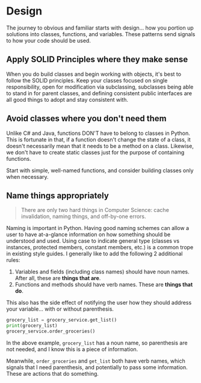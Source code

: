 # Design

The journey to obvious and familiar starts with design... how you portion up solutions into classes, functions, and 
variables. These patterns send signals to how your code should be used.

## Apply SOLID Principles where they make sense

When you do build classes and begin working with objects, it's best to follow the SOLID principles. Keep your classes focused on single responsibility, open for modification via subclassing, subclasses being able to stand in for parent classes, and defining consistent public interfaces are all good things to adopt and stay consistent with.

## Avoid classes where you don't need them

Unlike C# and Java, functions DON'T have to belong to classes in Python. This is fortunate in that, if a function doesn't change the state of a class, it doesn't necessarily mean that it needs to be a method on a class. Likewise, we don't have to create static classes just for the purpose of containing functions.

Start with simple, well-named functions, and consider building classes only when necessary.

## Name things appropriately

> There are only two hard things in Computer Science: cache invalidation, naming things, and off-by-one errors.

Naming is important in Python. Having good naming schemes can allow a user to have at-a-glance information on how something should be understood and used. Using case to indicate general type (classes vs instances, protected members, constant members, etc.) is a common trope in existing style guides. I generally like to add the following 2 additional rules:

1. Variables and fields (including class names) should have noun names. After all, these are **things that are**.
2. Functions and methods should have verb names. These are **things that do**.

This also has the side effect of notifying the user how they should address your variable... with or without parenthesis.

```python
grocery_list = grocery_service.get_list()
print(grocery_list)
grocery_service.order_groceries()
```

In the above example, `grocery_list` has a noun name, so parenthesis are not needed, and I know this is a piece of information. 

Meanwhile, `order_groceries` and `get_list` both have verb names, which signals that I need parenthesis, and potentially to pass some information. These are actions that do something.
